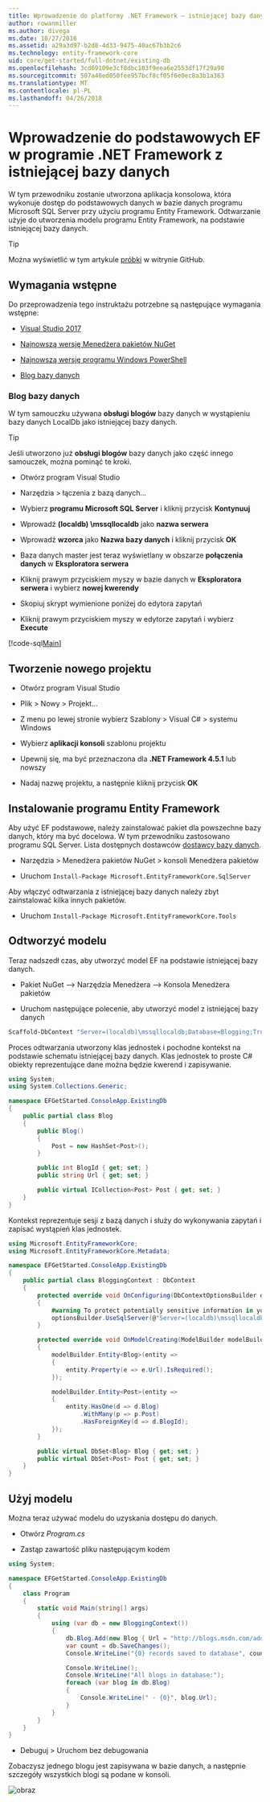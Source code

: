 ```yaml
---
title: Wprowadzenie do platformy .NET Framework — istniejącej bazy danych — EF Core
author: rowanmiller
ms.author: divega
ms.date: 10/27/2016
ms.assetid: a29a3d97-b2d8-4d33-9475-40ac67b3b2c6
ms.technology: entity-framework-core
uid: core/get-started/full-dotnet/existing-db
ms.openlocfilehash: 3cd69109e3cf8dbc103f9eea6e2553df17f29a98
ms.sourcegitcommit: 507a40ed050fee957bcf8cf05f6e0ec8a3b1a363
ms.translationtype: MT
ms.contentlocale: pl-PL
ms.lasthandoff: 04/26/2018
---
```

# <a name="getting-started-with-ef-core-on-net-framework-with-an-existing-database"></a>Wprowadzenie do podstawowych EF w programie .NET Framework z istniejącej bazy danych

W tym przewodniku zostanie utworzona aplikacja konsolowa, która wykonuje dostęp do podstawowych danych w bazie danych programu Microsoft SQL Server przy użyciu programu Entity Framework. Odtwarzanie użyje do utworzenia modelu programu Entity Framework, na podstawie istniejącej bazy danych.

> [!TIP]  
> Można wyświetlić w tym artykule [próbki](https://github.com/aspnet/EntityFramework.Docs/tree/master/samples/core/GetStarted/FullNet/ConsoleApp.ExistingDb) w witrynie GitHub.

## <a name="prerequisites"></a>Wymagania wstępne

Do przeprowadzenia tego instruktażu potrzebne są następujące wymagania wstępne:

* [Visual Studio 2017](https://www.visualstudio.com/downloads/)

* [Najnowszą wersję Menedżera pakietów NuGet](https://dist.nuget.org/index.html)

* [Najnowszą wersję programu Windows PowerShell](https://docs.microsoft.com/powershell/scripting/setup/installing-windows-powershell)

* [Blog bazy danych](#blogging-database)

### <a name="blogging-database"></a>Blog bazy danych

W tym samouczku używana **obsługi blogów** bazy danych w wystąpieniu bazy danych LocalDb jako istniejącej bazy danych.

> [!TIP]  
> Jeśli utworzono już **obsługi blogów** bazy danych jako część innego samouczek, można pominąć te kroki.

* Otwórz program Visual Studio

* Narzędzia > łączenia z bazą danych...

* Wybierz **programu Microsoft SQL Server** i kliknij przycisk **Kontynuuj**

* Wprowadź **(localdb) \mssqllocaldb** jako **nazwa serwera**

* Wprowadź **wzorca** jako **Nazwa bazy danych** i kliknij przycisk **OK**

* Baza danych master jest teraz wyświetlany w obszarze **połączenia danych** w **Eksploratora serwera**

* Kliknij prawym przyciskiem myszy w bazie danych w **Eksploratora serwera** i wybierz **nowej kwerendy**

* Skopiuj skrypt wymienione poniżej do edytora zapytań

* Kliknij prawym przyciskiem myszy w edytorze zapytań i wybierz **Execute**

[!code-sql[Main](../_shared/create-blogging-database-script.sql)]

## <a name="create-a-new-project"></a>Tworzenie nowego projektu

* Otwórz program Visual Studio

* Plik > Nowy > Projekt...

* Z menu po lewej stronie wybierz Szablony > Visual C# > systemu Windows

* Wybierz **aplikacji konsoli** szablonu projektu

* Upewnij się, ma być przeznaczona dla **.NET Framework 4.5.1** lub nowszy

* Nadaj nazwę projektu, a następnie kliknij przycisk **OK**

## <a name="install-entity-framework"></a>Instalowanie programu Entity Framework

Aby użyć EF podstawowe, należy zainstalować pakiet dla powszechne bazy danych, który ma być docelowa. W tym przewodniku zastosowano programu SQL Server. Lista dostępnych dostawców [dostawcy bazy danych](../../providers/index.md).

* Narzędzia > Menedżera pakietów NuGet > konsoli Menedżera pakietów

* Uruchom `Install-Package Microsoft.EntityFrameworkCore.SqlServer`

Aby włączyć odtwarzania z istniejącej bazy danych należy zbyt zainstalować kilka innych pakietów.

* Uruchom `Install-Package Microsoft.EntityFrameworkCore.Tools`

## <a name="reverse-engineer-your-model"></a>Odtworzyć modelu

Teraz nadszedł czas, aby utworzyć model EF na podstawie istniejącej bazy danych.

* Pakiet NuGet –> Narzędzia Menedżera –> Konsola Menedżera pakietów

* Uruchom następujące polecenie, aby utworzyć model z istniejącej bazy danych

``` powershell
Scaffold-DbContext "Server=(localdb)\mssqllocaldb;Database=Blogging;Trusted_Connection=True;" Microsoft.EntityFrameworkCore.SqlServer
```

Proces odtwarzania utworzony klas jednostek i pochodne kontekst na podstawie schematu istniejącej bazy danych. Klas jednostek to proste C# obiekty reprezentujące dane można będzie kwerend i zapisywanie.

<!-- [!code-csharp[Main](samples/core/GetStarted/FullNet/ConsoleApp.ExistingDb/Blog.cs)] -->
``` csharp
using System;
using System.Collections.Generic;

namespace EFGetStarted.ConsoleApp.ExistingDb
{
    public partial class Blog
    {
        public Blog()
        {
            Post = new HashSet<Post>();
        }

        public int BlogId { get; set; }
        public string Url { get; set; }

        public virtual ICollection<Post> Post { get; set; }
    }
}
```

Kontekst reprezentuje sesji z bazą danych i służy do wykonywania zapytań i zapisać wystąpień klas jednostek.

<!-- [!code-csharp[Main](samples/core/GetStarted/FullNet/ConsoleApp.ExistingDb/BloggingContext.cs)] -->
``` csharp
using Microsoft.EntityFrameworkCore;
using Microsoft.EntityFrameworkCore.Metadata;

namespace EFGetStarted.ConsoleApp.ExistingDb
{
    public partial class BloggingContext : DbContext
    {
        protected override void OnConfiguring(DbContextOptionsBuilder optionsBuilder)
        {
            #warning To protect potentially sensitive information in your connection string, you should move it out of source code. See http://go.microsoft.com/fwlink/?LinkId=723263 for guidance on storing connection strings.
            optionsBuilder.UseSqlServer(@"Server=(localdb)\mssqllocaldb;Database=Blogging;Trusted_Connection=True;");
        }

        protected override void OnModelCreating(ModelBuilder modelBuilder)
        {
            modelBuilder.Entity<Blog>(entity =>
            {
                entity.Property(e => e.Url).IsRequired();
            });

            modelBuilder.Entity<Post>(entity =>
            {
                entity.HasOne(d => d.Blog)
                    .WithMany(p => p.Post)
                    .HasForeignKey(d => d.BlogId);
            });
        }

        public virtual DbSet<Blog> Blog { get; set; }
        public virtual DbSet<Post> Post { get; set; }
    }
}
```

## <a name="use-your-model"></a>Użyj modelu

Można teraz używać modelu do uzyskania dostępu do danych.

* Otwórz *Program.cs*

* Zastąp zawartość pliku następującym kodem

<!-- [!code-csharp[Main](samples/core/GetStarted/FullNet/ConsoleApp.ExistingDb/Program.cs)] -->
``` csharp
using System;

namespace EFGetStarted.ConsoleApp.ExistingDb
{
    class Program
    {
        static void Main(string[] args)
        {
            using (var db = new BloggingContext())
            {
                db.Blog.Add(new Blog { Url = "http://blogs.msdn.com/adonet" });
                var count = db.SaveChanges();
                Console.WriteLine("{0} records saved to database", count);

                Console.WriteLine();
                Console.WriteLine("All blogs in database:");
                foreach (var blog in db.Blog)
                {
                    Console.WriteLine(" - {0}", blog.Url);
                }
            }
        }
    }
}
```

* Debuguj > Uruchom bez debugowania

Zobaczysz jednego blogu jest zapisywana w bazie danych, a następnie szczegóły wszystkich blogi są podane w konsoli.

![obraz](_static/output-existing-db.png)
